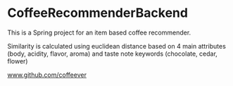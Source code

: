 # CoffeeRecommenderBackend
This is a Spring project for an item based coffee recommender.

Similarity is calculated using euclidean distance based on 4 main attributes (body, acidity, flavor, aroma) and taste note keywords (chocolate, cedar, flower)

www.github.com/coffeever

